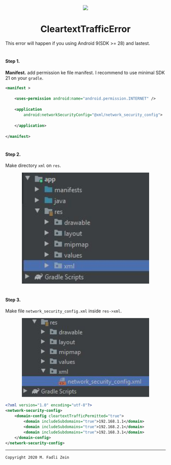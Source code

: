 <p align="center">
  <img src="https://www.tnp.sg/sites/default/files/styles/rl680/public/articles/2017/09/04/cthigh04_tiltshift_traffic.jpg?itok=GxRpXyc5" width="400"/>
</p>

<h1 align="center">
    CleartextTrafficError
</h1>

This error will happen if you using Android 9(SDK >= 28) and lastest.

#
#### Step 1.
**Manifest.** add permission ke file manifest. I recommend to use minimal SDK 21 on your `gradle`.

```xml
<manifest >

    <uses-permission android:name="android.permission.INTERNET" />

    <application
        android:networkSecurityConfig="@xml/network_security_config">

    </application>

</manifest>
```
#
#### Step 2.
Make directory `xml` on `res`.

<p align="center">
  <img src="https://github.com/gzeinnumer/CleartextTrafficError/blob/master/preview/CleartextTrafficError_1.JPG" width="400"/>
</p>

#
#### Step 3.
Make file `network_security_config.xml` inside `res->xml`.

<p align="center">
  <img src="https://github.com/gzeinnumer/CleartextTrafficError/blob/master/preview/CleartextTrafficError_2.JPG" width="400"/>
</p>

```xml
<?xml version="1.0" encoding="utf-8"?>
<network-security-config>
    <domain-config cleartextTrafficPermitted="true">
        <domain includeSubdomains="true">192.168.1.1</domain>
        <domain includeSubdomains="true">192.168.2.1</domain>
        <domain includeSubdomains="true">192.168.3.1</domain>
    </domain-config>
</network-security-config>
```

---

```
Copyright 2020 M. Fadli Zein
```